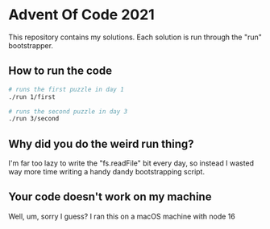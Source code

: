 # Advent Of Code 2021

This repository contains my solutions.  Each solution is run through the "run" bootstrapper.

## How to run the code

```bash
# runs the first puzzle in day 1
./run 1/first

# runs the second puzzle in day 3
./run 3/second
```

## Why did you do the weird run thing?

I'm far too lazy to write the "fs.readFile" bit every day, so instead I wasted way more time writing a handy dandy bootstrapping script.

## Your code doesn't work on my machine

Well, um, sorry I guess? I ran this on a macOS machine with node 16
